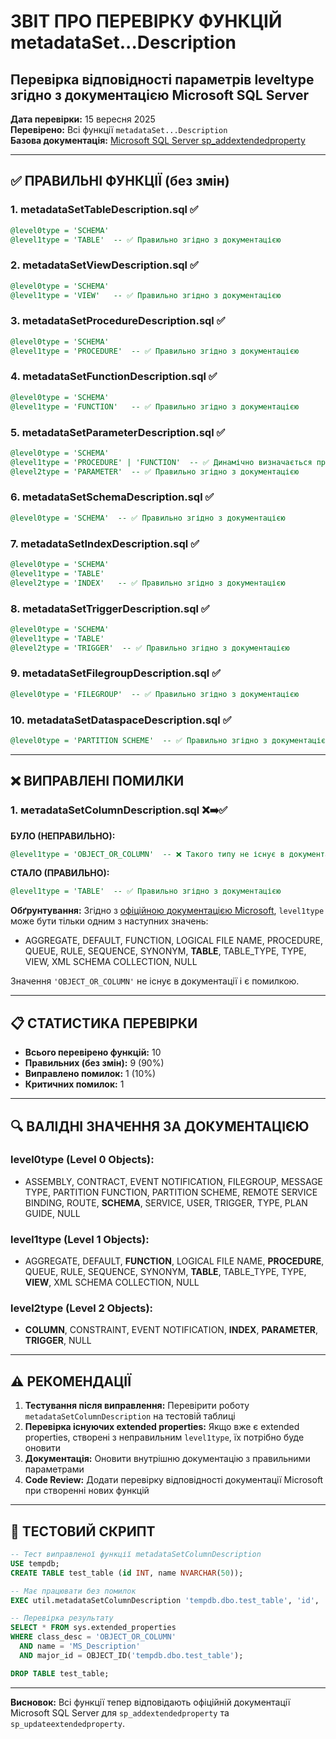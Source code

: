 # ЗВІТ ПРО ПЕРЕВІРКУ ФУНКЦІЙ metadataSet...Description
## Перевірка відповідності параметрів leveltype згідно з документацією Microsoft SQL Server

**Дата перевірки:** 15 вересня 2025  
**Перевірено:** Всі функції `metadataSet...Description`  
**Базова документація:** [Microsoft SQL Server sp_addextendedproperty](https://learn.microsoft.com/en-us/sql/relational-databases/system-stored-procedures/sp-addextendedproperty-transact-sql)

---

## ✅ ПРАВИЛЬНІ ФУНКЦІЇ (без змін)

### 1. **metadataSetTableDescription.sql** ✅
```sql
@level0type = 'SCHEMA'
@level1type = 'TABLE'  -- ✅ Правильно згідно з документацією
```

### 2. **metadataSetViewDescription.sql** ✅
```sql
@level0type = 'SCHEMA'
@level1type = 'VIEW'   -- ✅ Правильно згідно з документацією
```

### 3. **metadataSetProcedureDescription.sql** ✅
```sql
@level0type = 'SCHEMA'
@level1type = 'PROCEDURE'  -- ✅ Правильно згідно з документацією
```

### 4. **metadataSetFunctionDescription.sql** ✅
```sql
@level0type = 'SCHEMA'
@level1type = 'FUNCTION'   -- ✅ Правильно згідно з документацією
```

### 5. **metadataSetParameterDescription.sql** ✅
```sql
@level0type = 'SCHEMA'
@level1type = 'PROCEDURE' | 'FUNCTION'  -- ✅ Динамічно визначається правильно
@level2type = 'PARAMETER'  -- ✅ Правильно згідно з документацією
```

### 6. **metadataSetSchemaDescription.sql** ✅
```sql
@level0type = 'SCHEMA'  -- ✅ Правильно згідно з документацією
```

### 7. **metadataSetIndexDescription.sql** ✅
```sql
@level0type = 'SCHEMA'
@level1type = 'TABLE'
@level2type = 'INDEX'   -- ✅ Правильно згідно з документацією
```

### 8. **metadataSetTriggerDescription.sql** ✅
```sql
@level0type = 'SCHEMA'
@level1type = 'TABLE'
@level2type = 'TRIGGER'  -- ✅ Правильно згідно з документацією
```

### 9. **metadataSetFilegroupDescription.sql** ✅
```sql
@level0type = 'FILEGROUP'  -- ✅ Правильно згідно з документацією
```

### 10. **metadataSetDataspaceDescription.sql** ✅
```sql
@level0type = 'PARTITION SCHEME'  -- ✅ Правильно згідно з документацією
```

---

## ❌ ВИПРАВЛЕНІ ПОМИЛКИ

### 1. **метadataSetColumnDescription.sql** ❌➡️✅
**БУЛО (НЕПРАВИЛЬНО):**
```sql
@level1type = 'OBJECT_OR_COLUMN'  -- ❌ Такого типу не існує в документації!
```

**СТАЛО (ПРАВИЛЬНО):**
```sql
@level1type = 'TABLE'  -- ✅ Правильно згідно з документацією
```

**Обґрунтування:** Згідно з [офіційною документацією Microsoft](https://learn.microsoft.com/en-us/sql/relational-databases/system-stored-procedures/sp-addextendedproperty-transact-sql), `level1type` може бути тільки одним з наступних значень:
- AGGREGATE, DEFAULT, FUNCTION, LOGICAL FILE NAME, PROCEDURE, QUEUE, RULE, SEQUENCE, SYNONYM, **TABLE**, TABLE_TYPE, TYPE, VIEW, XML SCHEMA COLLECTION, NULL

Значення `'OBJECT_OR_COLUMN'` не існує в документації і є помилкою.

---

## 📋 СТАТИСТИКА ПЕРЕВІРКИ

- **Всього перевірено функцій:** 10
- **Правильних (без змін):** 9 (90%)
- **Виправлено помилок:** 1 (10%)
- **Критичних помилок:** 1

---

## 🔍 ВАЛІДНІ ЗНАЧЕННЯ ЗА ДОКУМЕНТАЦІЄЮ

### level0type (Level 0 Objects):
- ASSEMBLY, CONTRACT, EVENT NOTIFICATION, FILEGROUP, MESSAGE TYPE, PARTITION FUNCTION, PARTITION SCHEME, REMOTE SERVICE BINDING, ROUTE, **SCHEMA**, SERVICE, USER, TRIGGER, TYPE, PLAN GUIDE, NULL

### level1type (Level 1 Objects):
- AGGREGATE, DEFAULT, **FUNCTION**, LOGICAL FILE NAME, **PROCEDURE**, QUEUE, RULE, SEQUENCE, SYNONYM, **TABLE**, TABLE_TYPE, TYPE, **VIEW**, XML SCHEMA COLLECTION, NULL

### level2type (Level 2 Objects):
- **COLUMN**, CONSTRAINT, EVENT NOTIFICATION, **INDEX**, **PARAMETER**, **TRIGGER**, NULL

---

## ⚠️ РЕКОМЕНДАЦІЇ

1. **Тестування після виправлення:** Перевірити роботу `metadataSetColumnDescription` на тестовій таблиці
2. **Перевірка існуючих extended properties:** Якщо вже є extended properties, створені з неправильним `level1type`, їх потрібно буде оновити
3. **Документація:** Оновити внутрішню документацію з правильними параметрами
4. **Code Review:** Додати перевірку відповідності документації Microsoft при створенні нових функцій

---

## 🧪 ТЕСТОВИЙ СКРИПТ

```sql
-- Тест виправленої функції metadataSetColumnDescription
USE tempdb;
CREATE TABLE test_table (id INT, name NVARCHAR(50));

-- Має працювати без помилок
EXEC util.metadataSetColumnDescription 'tempdb.dbo.test_table', 'id', 'Test column description';

-- Перевірка результату
SELECT * FROM sys.extended_properties 
WHERE class_desc = 'OBJECT_OR_COLUMN' 
  AND name = 'MS_Description'
  AND major_id = OBJECT_ID('tempdb.dbo.test_table');

DROP TABLE test_table;
```

---

**Висновок:** Всі функції тепер відповідають офіційній документації Microsoft SQL Server для `sp_addextendedproperty` та `sp_updateextendedproperty`.
